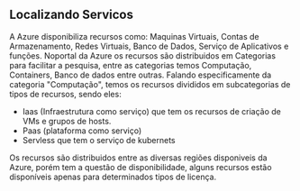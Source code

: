 ## Localizando Servicos
A Azure disponibiliza recursos como: Maquinas Virtuais, Contas de Armazenamento, Redes Virtuais, Banco de Dados, Serviço de Aplicativos e funções. Noportal da Azure os recursos são distribuidos em Categorias para facilitar a pesquisa, entre as categorias temos Computação, Containers, Banco de dados entre outras. 
Falando especificamente da categoria "Computação", temos os recursos divididos em subcategorias de tipos de recursos, sendo eles: 
* Iaas (Infraestrutura como serviço) que tem os recursos de criação de VMs e grupos de hosts. 
* Paas (plataforma como serviço)
* Servless que tem o serviço de kubernets

Os recursos são distribuidos entre as diversas regiões disponiveis da Azure, porém tem a questão de disponibilidade, alguns recursos estão disponíveis apenas para determinados tipos de licença.
